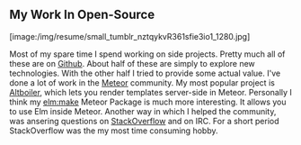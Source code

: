 ## My Work In Open-Source

[image:/img/resume/small_tumblr_nztqykvR361sfie3io1_1280.jpg]

Most of my spare time I spend working on side projects. Pretty much all of these are on [Github](https://github.com/kriegslustig). About half of these are simply to explore new technologies. With the other half I tried to provide some actual value. I've done a lot of work in the [Meteor](https://www.meteor.com/) community. My most popular project is [Altboiler](https://github.com/Kriegslustig/meteor-altboiler), which lets you render templates server-side in Meteor. Personally I think my [elm:make](https://github.com/Kriegslustig/meteor-elm-make) Meteor Package is much more interesting. It allows you to use Elm inside Meteor. Another way in which I helped the community, was ansering questions on [StackOverflow](https://stackoverflow.com/users/4386702/kriegslustig) and on IRC. For a short period StackOverflow was the my most time consuming hobby.

